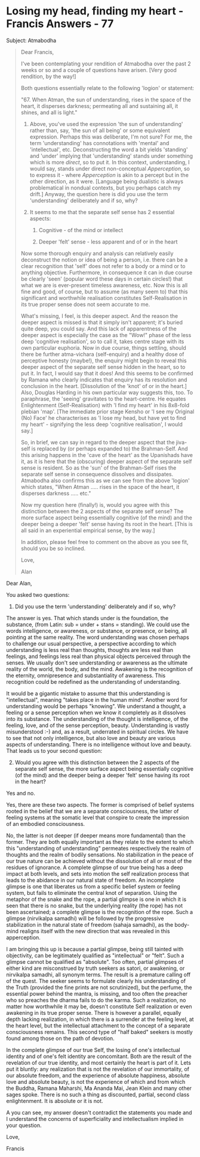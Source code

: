 # Losing my head, finding my heart - Francis Answers - 77

Subject: Atmabodha

>Dear Francis,
>
>I've been contemplating your rendition of Atmabodha over the past 2 weeks or so and a couple of questions have arisen. [Very good rendition, by the way!]
>
>Both questions essentially relate to the following 'logion' or statement:
>
>"67. When Atman, the sun of understanding, rises in the space of the heart, it disperses darkness; permeating all and sustaining all, it shines, and all is light."
>
>1. Above, you've used the expression 'the sun of understanding' rather than, say, 'the sun of all being' or some equivalent expression. Perhaps this was deliberate, I'm not sure? For me, the term 'understanding' has connotations with 'mental' and 'intellectual', etc. Deconstructing the word a bit yields 'standing' and 'under' implying that 'understanding' stands under something which is more *direct*, so to put it. In this context, understanding, I would say, stands under direct non-conceptual *Apperception*, so to express it - where *Apperception* is akin to a percept but in the other direction, as it were. [Language being dualistic is always problematical in nondual contexts, but you perhaps catch my drift.] Anyway, the question here is did you use the term 'understanding' deliberately and if so, why?
>
>2. It seems to me that the separate self sense has 2 essential aspects:
>
>    1. Cognitive - of the mind or intellect
>
>    2. Deeper 'felt' sense - less apparent and of or in the heart
>
>Now some thorough enquiry and analysis can relatively easily deconstruct the notion or idea of being a person, i.e. there can be a clear recognition that 'self' does not refer to a body or a mind or to anything objective. Furthermore, in consequence it can in due course be clearly 'seen' (popular word these days in certain circles!) that what we are is ever-present timeless awareness, etc. Now this is all fine and good, of course, but to assume (as many seem to) that this significant and worthwhile realisation constitutes Self-Realisation in its true proper sense does not seem accurate to me.
>
>What's missing, I feel, is this deeper aspect. And the reason the deeper aspect is missed is that it simply isn't apparent; it's buried quite deep, you could say. And this lack of apparentness of the deeper aspect is especially the case as the "Wow!" phase of the less deep 'cognitive realisation', so to call it, takes centre stage with its own particular euphoria. Now in due course, things settling, should there be further atma-vichara (self-enquiry) and a healthy dose of perceptive honesty (maybe!), the enquiry might begin to reveal this deeper aspect of the separate self sense hidden in the heart, so to put it. In fact, I would say that it does! And this seems to be confirmed by Ramana who clearly indicates that enquiry has its resolution and conclusion in the heart. [Dissolution of the 'knot' of or in the heart.] Also, Douglas Harding in his own particular way suggests this, too. To paraphrase, the 'seeing' gravitates to the heart-centre. He equates Enlightenment (Self-Realisation) with 'I find my heart' in his 8x8-fold plebian 'map'. [The immediate prior stage Kensho or 'I see my Original (No) Face' he characterises as 'I lose my head, but have yet to find my heart' - signifying the less deep 'cognitive realisation', I would say.]
>
>So, in brief, we can say in regard to the deeper aspect that the jiva-self is replaced by (or perhaps expanded to) the Brahman-Self. And this arising happens in the 'cave of the heart' as the Upanishads have it, as it is here that the (obscuring) deeper aspect of the separate self sense is resident. So as the 'sun' of the Brahman-Self rises the separate self sense in consequence dissolves and dissipates. Atmabodha also confirms this as we can see from the above 'logion' which states, "When Atman ..... rises in the space of the heart, it disperses darkness ..... etc."
>
>Now my question here (finally!) is, would you agree with this distinction between the 2 aspects of the separate self sense? The more surface aspect being essentially cognitive (of the mind) and the deeper being a deeper 'felt' sense having its root in the heart. [This is all said in an experiential empirical sense, by the way.]
>
>In addition, please feel free to comment on the above as you see fit, should you be so inclined.
>
>Love,
>
>Alan

Dear Alan,

You asked two questions:

1. Did you use the term 'understanding' deliberately and if so, why?

The answer is yes. That which stands under is the foundation, the substance, (from Latin: sub = under + stans = standing). We could use the words intelligence, or awareness, or substance, or presence, or being, all pointing at the same reality. The word understanding was chosen perhaps to challenge our usual perspective, a perspective according to which understanding is less real than thoughts, thoughts are less real than feelings, and feelings less real than physical objects perceived through the senses. We usually don't see understanding or awareness as the ultimate reality of the world, the body, and the mind. Awakening is the recognition of the eternity, omnipresence and substantiality of awareness. This recognition could be redefined as the understanding of understanding.

It would be a gigantic mistake to assume that this understanding is "intellectual", meaning "takes place in the human mind". Another word for understanding would be perhaps "knowing". We understand a thought, a feeling or a sense perception when we know it completely as it dissolves into its substance. The understanding of the thought is intelligence, of the feeling, love, and of the sense perception, beauty. Understanding is vastly misunderstood :-) and, as a result, underrated in spiritual circles. We have to see that not only intelligence, but also love and beauty are various aspects of understanding. There is no intelligence without love and beauty. That leads us to your second question:

2. Would you agree with this distinction between the 2 aspects of the separate self sense, the more surface aspect being essentially cognitive (of the mind) and the deeper being a deeper 'felt' sense having its root in the heart?

Yes and no.

Yes, there are these two aspects. The former is comprised of belief systems rooted in the belief that we are a separate consciousness, the latter of feeling systems at the somatic level that conspire to create the impression of an embodied consciousness.

No, the latter is not deeper (if deeper means more fundamental) than the former. They are both equally important as they relate to the extent to which this "understanding of understanding" permeates respectively the realm of thoughts and the realm of bodily sensations. No stabilization in the peace of our true nature can be achieved without the dissolution of all or most of the residues of ignorance. A complete glimpse of our true being has a deep impact at both levels, and sets into motion the self realization process that leads to the abidance in our natural state of freedom. An incomplete glimpse is one that liberates us from a specific belief system or feeling system, but fails to eliminate the central knot of separation. Using the metaphor of the snake and the rope, a partial glimpse is one in which it is seen that there is no snake, but the underlying reality (the rope) has not been ascertained; a complete glimpse is the recognition of the rope. Such a glimpse (nirvikalpa samadhi) will be followed by the progressive stabilization in the natural state of freedom (sahaja samadhi), as the body-mind realigns itself with the new direction that was revealed in this apperception.

I am bringing this up is because a partial glimpse, being still tainted with objectivity, can be legitimately qualified as "intellectual" or "felt". Such a glimpse cannot be qualified as "absolute". Too often, partial glimpses of either kind are misconstrued by truth seekers as satori, or awakening, or nirvikalpa samadhi, all synonym terms. The result is a premature calling off of the quest. The seeker seems to formulate clearly his understanding of the Truth (provided the fine prints are not scrutinized), but the perfume, the essential power behind the mantra, is missing, and too often the preacher who so preaches the dharma fails to do the karma. Such a realization, no matter how worthwhile it may be, doesn't constitute Self realization or even awakening in its true proper sense. There is however a parallel, equally depth lacking realization, in which there is a surrender at the feeling level, at the heart level, but the intellectual attachment to the concept of a separate consciousness remains. This second type of "half baked" seekers is mostly found among those on the path of devotion.

In the complete glimpse of our true Self, the losing of one's intellectual identity and of one's felt identity are concomitant. Both are the result of the revelation of our true identity, and most certainly the heart is part of it. Lets put it bluntly: any realization that is not the revelation of our immortality, of our absolute freedom, and the experience of absolute happiness, absolute love and absolute beauty, is not the experience of which and from which the Buddha, Ramana Maharshi, Ma Ananda Mai, Jean Klein and many other sages spoke. There is no such a thing as discounted, partial, second class enlightenment. It is absolute or it is not.

A you can see, my answer doesn't contradict the statements you made and I understand the concerns of superficiality and intellectualism implied in your question.

Love,

Francis